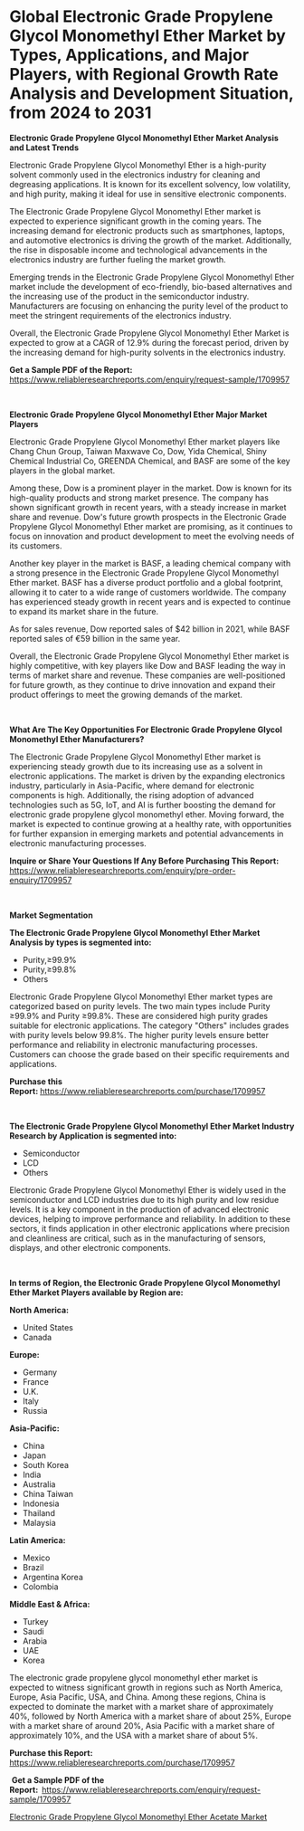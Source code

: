 <p><h1>Global Electronic Grade Propylene Glycol Monomethyl Ether Market by Types, Applications, and Major Players, with Regional Growth Rate Analysis and Development Situation, from 2024 to 2031</h1></p><p><strong>Electronic Grade Propylene Glycol Monomethyl Ether Market Analysis and Latest Trends</strong></p>
<p><p>Electronic Grade Propylene Glycol Monomethyl Ether is a high-purity solvent commonly used in the electronics industry for cleaning and degreasing applications. It is known for its excellent solvency, low volatility, and high purity, making it ideal for use in sensitive electronic components.</p><p>The Electronic Grade Propylene Glycol Monomethyl Ether market is expected to experience significant growth in the coming years. The increasing demand for electronic products such as smartphones, laptops, and automotive electronics is driving the growth of the market. Additionally, the rise in disposable income and technological advancements in the electronics industry are further fueling the market growth.</p><p>Emerging trends in the Electronic Grade Propylene Glycol Monomethyl Ether market include the development of eco-friendly, bio-based alternatives and the increasing use of the product in the semiconductor industry. Manufacturers are focusing on enhancing the purity level of the product to meet the stringent requirements of the electronics industry.</p><p>Overall, the Electronic Grade Propylene Glycol Monomethyl Ether Market is expected to grow at a CAGR of 12.9% during the forecast period, driven by the increasing demand for high-purity solvents in the electronics industry.</p></p>
<p><strong>Get a Sample PDF of the Report:&nbsp;</strong> <a href="https://www.reliableresearchreports.com/enquiry/request-sample/1709957">https://www.reliableresearchreports.com/enquiry/request-sample/1709957</a></p>
<p>&nbsp;</p>
<p><strong>Electronic Grade Propylene Glycol Monomethyl Ether Major Market Players</strong></p>
<p><p>Electronic Grade Propylene Glycol Monomethyl Ether market players like Chang Chun Group, Taiwan Maxwave Co, Dow, Yida Chemical, Shiny Chemical Industrial Co, GREENDA Chemical, and BASF are some of the key players in the global market.</p><p>Among these, Dow is a prominent player in the market. Dow is known for its high-quality products and strong market presence. The company has shown significant growth in recent years, with a steady increase in market share and revenue. Dow's future growth prospects in the Electronic Grade Propylene Glycol Monomethyl Ether market are promising, as it continues to focus on innovation and product development to meet the evolving needs of its customers.</p><p>Another key player in the market is BASF, a leading chemical company with a strong presence in the Electronic Grade Propylene Glycol Monomethyl Ether market. BASF has a diverse product portfolio and a global footprint, allowing it to cater to a wide range of customers worldwide. The company has experienced steady growth in recent years and is expected to continue to expand its market share in the future.</p><p>As for sales revenue, Dow reported sales of $42 billion in 2021, while BASF reported sales of €59 billion in the same year.</p><p>Overall, the Electronic Grade Propylene Glycol Monomethyl Ether market is highly competitive, with key players like Dow and BASF leading the way in terms of market share and revenue. These companies are well-positioned for future growth, as they continue to drive innovation and expand their product offerings to meet the growing demands of the market.</p></p>
<p>&nbsp;</p>
<p><strong>What Are The Key Opportunities For Electronic Grade Propylene Glycol Monomethyl Ether Manufacturers?</strong></p>
<p><p>The Electronic Grade Propylene Glycol Monomethyl Ether market is experiencing steady growth due to its increasing use as a solvent in electronic applications. The market is driven by the expanding electronics industry, particularly in Asia-Pacific, where demand for electronic components is high. Additionally, the rising adoption of advanced technologies such as 5G, IoT, and AI is further boosting the demand for electronic grade propylene glycol monomethyl ether. Moving forward, the market is expected to continue growing at a healthy rate, with opportunities for further expansion in emerging markets and potential advancements in electronic manufacturing processes.</p></p>
<p><strong>Inquire or Share Your Questions If Any Before Purchasing This Report:</strong> <a href="https://www.reliableresearchreports.com/enquiry/pre-order-enquiry/1709957">https://www.reliableresearchreports.com/enquiry/pre-order-enquiry/1709957</a></p>
<p>&nbsp;</p>
<p><strong>Market Segmentation</strong></p>
<p><strong>The Electronic Grade Propylene Glycol Monomethyl Ether Market Analysis by types is segmented into:</strong></p>
<p><ul><li>Purity,≥99.9%</li><li>Purity,≥99.8%</li><li>Others</li></ul></p>
<p><p>Electronic Grade Propylene Glycol Monomethyl Ether market types are categorized based on purity levels. The two main types include Purity ≥99.9% and Purity ≥99.8%. These are considered high purity grades suitable for electronic applications. The category "Others" includes grades with purity levels below 99.8%. The higher purity levels ensure better performance and reliability in electronic manufacturing processes. Customers can choose the grade based on their specific requirements and applications.</p></p>
<p><strong>Purchase this Report:&nbsp;</strong><a href="https://www.reliableresearchreports.com/purchase/1709957">https://www.reliableresearchreports.com/purchase/1709957</a></p>
<p>&nbsp;</p>
<p><strong>The Electronic Grade Propylene Glycol Monomethyl Ether Market Industry Research by Application is segmented into:</strong></p>
<p><ul><li>Semiconductor</li><li>LCD</li><li>Others</li></ul></p>
<p><p>Electronic Grade Propylene Glycol Monomethyl Ether is widely used in the semiconductor and LCD industries due to its high purity and low residue levels. It is a key component in the production of advanced electronic devices, helping to improve performance and reliability. In addition to these sectors, it finds application in other electronic applications where precision and cleanliness are critical, such as in the manufacturing of sensors, displays, and other electronic components.</p></p>
<p>&nbsp;</p>
<p><strong>In terms of Region, the Electronic Grade Propylene Glycol Monomethyl Ether Market Players available by Region are:</strong></p>
<p>
    <p> <strong> North America: </strong>
        <ul>
            <li>United States</li>
            <li>Canada</li>
        </ul>
        </p> 
    <p> <strong> Europe: </strong>
        <ul>
            <li>Germany</li>
            <li>France</li>
            <li>U.K.</li>
            <li>Italy</li>
            <li>Russia</li>
        </ul>
        </p> 
    <p> <strong> Asia-Pacific: </strong>
        <ul>
            <li>China</li>
            <li>Japan</li>
            <li>South Korea</li>
            <li>India</li>
            <li>Australia</li>
            <li>China Taiwan</li>
            <li>Indonesia</li>
            <li>Thailand</li>
            <li>Malaysia</li>
        </ul>
        </p> 
    <p> <strong> Latin America: </strong>
        <ul>
            <li>Mexico</li>
            <li>Brazil</li>
            <li>Argentina Korea</li>
            <li>Colombia</li>
        </ul>
        </p> 
    <p> <strong> Middle East & Africa: </strong>
        <ul>
            <li>Turkey</li>
            <li>Saudi</li>
            <li>Arabia</li>
            <li>UAE</li>
            <li>Korea</li>
        </ul>
    </p>
    </p>
<p><p>The electronic grade propylene glycol monomethyl ether market is expected to witness significant growth in regions such as North America, Europe, Asia Pacific, USA, and China. Among these regions, China is expected to dominate the market with a market share of approximately 40%, followed by North America with a market share of about 25%, Europe with a market share of around 20%, Asia Pacific with a market share of approximately 10%, and the USA with a market share of about 5%.</p></p>
<p><strong>Purchase this Report: </strong><a href="https://www.reliableresearchreports.com/purchase/1709957">https://www.reliableresearchreports.com/purchase/1709957</a></p>
<p>&nbsp;<strong>Get a Sample PDF of the Report:&nbsp;&nbsp;</strong><a href="https://www.reliableresearchreports.com/enquiry/request-sample/1709957">https://www.reliableresearchreports.com/enquiry/request-sample/1709957</a></p>
<p><strong></strong></p>
<p><p><a href="https://github.com/biheemgalvinlouises6hokrh3h/Market-Research-Report-List-1/blob/main/electronic-grade-propylene-glycol-monomethyl-ether-acetate-market.md">Electronic Grade Propylene Glycol Monomethyl Ether Acetate Market</a></p></p>